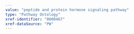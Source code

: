 ```yaml
---
value: "peptide and protein hormone signaling pathway"
type: "Pathway Ontology"
xref-identifier: "0000467"
xref-dataSource: "PW"
---
```

